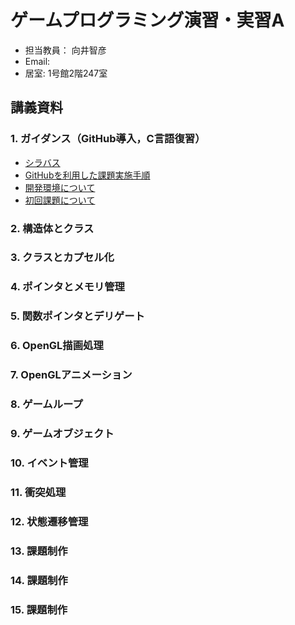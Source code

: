 # ゲームプログラミング演習・実習A
- 担当教員： 向井智彦
- Email:
- 居室: 1号館2階247室

## 講義資料
### 1. ガイダンス（GitHub導入，C言語復習）
- [シラバス](https://github.com/MukaiClass/Game-Programming-A/wiki/シラバス)
- [GitHubを利用した課題実施手順](https://github.com/MukaiClass/Game-Programming-A/wiki/GitHubを利用した課題実施手順)
- [開発環境について](https://github.com/MukaiClass/Game-Programming-A/wiki/開発環境について)
- [初回課題について](https://github.com/MukaiClass/Game-Programming-A/wiki/初回課題の実施方法)

### 2. 構造体とクラス
### 3. クラスとカプセル化
### 4. ポインタとメモリ管理
### 5. 関数ポインタとデリゲート
### 6. OpenGL描画処理
### 7. OpenGLアニメーション
### 8. ゲームループ
### 9. ゲームオブジェクト
### 10. イベント管理
### 11. 衝突処理
### 12. 状態遷移管理
### 13. 課題制作
### 14. 課題制作
### 15. 課題制作
